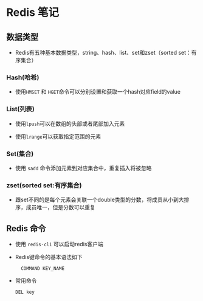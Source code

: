 # Redis 笔记

## 数据类型

* Redis有五种基本数据类型，string、hash、list、set和zset（sorted set：有序集合）

### Hash(哈希)

* 使用`HMSET` 和 `HGET`命令可以分别设置和获取一个hash对应field的value

### List(列表)

* 使用`lpush`可以在数组的头部或者尾部加入元素

* 使用`lrange`可以获取指定范围的元素

### Set(集合)

* 使用 `sadd` 命令添加元素到对应集合中，重复插入将被忽略

### zset(sorted set:有序集合)

* 跟set不同的是每个元素会关联一个double类型的分数，将成员从小到大排序，成员唯一，但是分数可以重复

## Redis 命令

* 使用 `redis-cli` 可以启动redis客户端

* Redis键命令的基本语法如下
  ```redis
    COMMAND KEY_NAME
  ```

* 常用命令
  ```
  DEL key
  ```